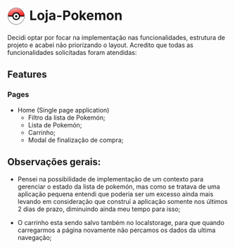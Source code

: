 <h1 style="display: flex; gap: 10px; font-size: 30px">
    <img src="./public/pokemon-icon.png" style="width: 40px">
    Loja-Pokemon
</h1>

Decidi optar por focar na implementação nas funcionalidades, estrutura de projeto e acabei não priorizando o layout. Acredito que todas as funcionalidades solicitadas foram atendidas:

## Features

### Pages

- Home (Single page application)
  - Filtro da lista de Pokemón;
  - Lista de Pokemón;
  - Carrinho;
  - Modal de finalização de compra;

## Observações gerais:

- Pensei na possibilidade de implementação de um contexto para gerenciar o estado da lista de pokemón, mas como se tratava de uma aplicação pequena entendi que poderia ser um excesso ainda mais levando em consideração que construí a aplicação somente nos últimos 2 dias de prazo, diminuindo ainda meu tempo para isso;

- O carrinho esta sendo salvo também no localstorage, para que quando carregarmos a página novamente não percamos os dados da ultima navegação;
